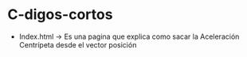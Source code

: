 # C-digos-cortos

- Index.html -> Es una pagina que explica como sacar la Aceleración Centrípeta desde el vector posición